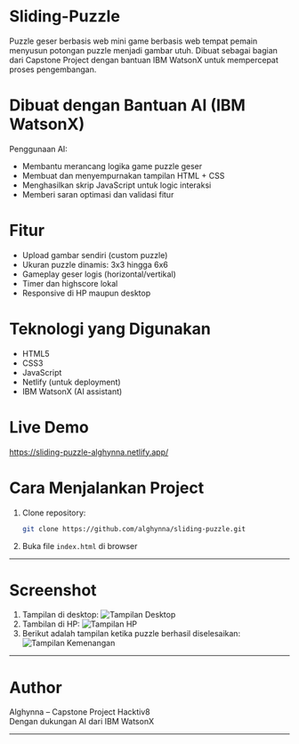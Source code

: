 # Sliding-Puzzle
Puzzle geser berbasis web mini game berbasis web tempat pemain menyusun potongan puzzle menjadi gambar utuh. Dibuat sebagai bagian dari Capstone Project dengan bantuan IBM WatsonX untuk mempercepat proses pengembangan.

# Dibuat dengan Bantuan AI (IBM WatsonX)

Penggunaan AI:
- Membantu merancang logika game puzzle geser
- Membuat dan menyempurnakan tampilan HTML + CSS
- Menghasilkan skrip JavaScript untuk logic interaksi
- Memberi saran optimasi dan validasi fitur

# Fitur

- Upload gambar sendiri (custom puzzle)
- Ukuran puzzle dinamis: 3x3 hingga 6x6
- Gameplay geser logis (horizontal/vertikal)
- Timer dan highscore lokal
- Responsive di HP maupun desktop

# Teknologi yang Digunakan

- HTML5
- CSS3
- JavaScript
- Netlify (untuk deployment)
- IBM WatsonX (AI assistant)

# Live Demo
https://sliding-puzzle-alghynna.netlify.app/

# Cara Menjalankan Project

1. Clone repository:
   ```bash
   git clone https://github.com/alghynna/sliding-puzzle.git
2. Buka file `index.html` di browser

---
# Screenshot

1. Tampilan di desktop:
![Tampilan Desktop](assets/screenshot-desktop.png)
2. Tambilan di HP:
![Tampilan HP](assets/screenshot-mobile.png)
3. Berikut adalah tampilan ketika puzzle berhasil diselesaikan:
![Tampilan Kemenangan](assets/screenshot-win.png)

---
# Author

Alghynna – Capstone Project Hacktiv8  
Dengan dukungan AI dari IBM WatsonX

---
